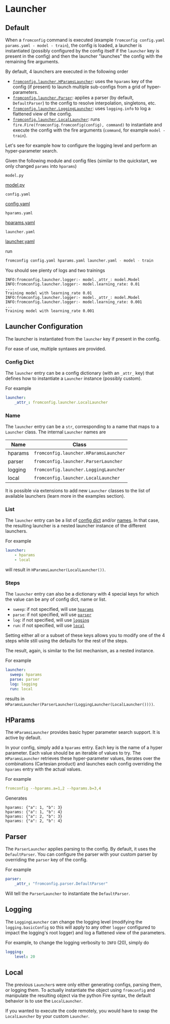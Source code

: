 # Launcher <!-- {docsify-ignore} -->

<a id="default-1"></a>
## Default

When a `fromconfig` command is executed (example `fromconfig config.yaml params.yaml - model - train`), the config is loaded, a launcher is instantiated (possibly configured by the config itself if the `launcher` key is present in the config) and then the launcher "launches" the config with the remaining fire arguments.

By default, 4 launchers are executed in the following order

- [`fromconfig.launcher.HParamsLauncher`](#hparams): uses the `hparams` key of the config (if present) to launch multiple sub-configs from a grid of hyper-parameters.
- [`fromconfig.launcher.Parser`](#parser): applies a parser (by default, `DefaultParser`) to the config to resolve interpolation, singletons, etc.
- [`fromconfig.launcher.LoggingLauncher`](#logging): uses `logging.info` to log a flattened view of the config.
- [`fromconfig.launcher.LocalLauncher`](#local): runs `fire.Fire(fromconfig.fromconfig(config), command)` to instantiate and execute the config with the fire arguments (`command`, for example `model - train`).

Let's see for example how to configure the logging level and perform an hyper-parameter search.

Given the following module and config files (similar to the quickstart, we only changed `params` into `hparams`)

`model.py`

[model.py](model.py ':include :type=code python')

`config.yaml`

[config.yaml](config.yaml ':include :type=code yaml')

`hparams.yaml`

[hparams.yaml](hparams.yaml ':include :type=code yaml')


`launcher.yaml`

[launcher.yaml](launcher.yaml ':include :type=code yaml')

run

```bash
fromconfig config.yaml hparams.yaml launcher.yaml - model - train
```

You should see plenty of logs and two trainings

```
INFO:fromconfig.launcher.logger:- model._attr_: model.Model
INFO:fromconfig.launcher.logger:- model.learning_rate: 0.01
....
Training model with learning_rate 0.01
INFO:fromconfig.launcher.logger:- model._attr_: model.Model
INFO:fromconfig.launcher.logger:- model.learning_rate: 0.001
...
Training model with learning_rate 0.001
```


<a id="launcher-configuration"></a>
## Launcher Configuration

The launcher is instantiated from the `launcher` key if present in the config.

For ease of use, multiple syntaxes are provided.

<a id="config-dict"></a>
### Config Dict
The `launcher` entry can be a config dictionary (with an `_attr_` key) that defines how to instantiate a `Launcher` instance (possibly custom).

For example

```yaml
launcher:
    _attr_: fromconfig.launcher.LocalLauncher
```

<a id="name"></a>
### Name
The `launcher` entry can be a `str`, corresponding to a name that maps to a `Launcher` class. The internal `Launcher` names are


| Name    | Class                                 |
|---------|---------------------------------------|
| hparams | `fromconfig.launcher.HParamsLauncher` |
| parser  | `fromconfig.launcher.ParserLauncher`  |
| logging | `fromconfig.launcher.LoggingLauncher` |
| local   | `fromconfig.launcher.LocalLauncher`   |

It is possible via extensions to add new `Launcher` classes to the list of available launchers (learn more in the examples section).

<a id="list"></a>
### List
The `launcher` entry can be a list of [config dict](#config-dict) and/or [names](#name). In that case, the resulting launcher is a nested launcher instance of the different launchers.

For example

```yaml
launcher:
    - hparams
    - local
```

will result in `HParamsLauncher(LocalLauncher())`.

<a id="steps"></a>
### Steps
The `launcher` entry can also be a dictionary with 4 special keys for which the value can be any of config dict, name or list.

- `sweep`: if not specified, will use [`hparams`](#hparams)
- `parse`: if not specified, will use [`parser`](#parser)
- `log`: if not specified, will use [`logging`](#logging)
- `run`: if not specified, will use [`local`](#logging)

Setting either all or a subset of these keys allows you to modify one of the 4 steps while still using the defaults for the rest of the steps.

The result, again, is similar to the list mechanism, as a nested instance.

For example

```yaml
launcher:
  sweep: hparams
  parse: parser
  log: logging
  run: local
```

results in `HParamsLauncher(ParserLauncher(LoggingLauncher(LocalLauncher())))`.


<a id="hparams"></a>
## HParams

The `HParamsLauncher` provides basic hyper parameter search support. It is active by default.

In your config, simply add a `hparams` entry. Each key is the name of a hyper parameter. Each value should be an iterable of values to try. The `HParamsLauncher` retrieves these hyper-parameter values, iterates over the combinations (Cartesian product) and launches each config overriding the `hparams` entry with the actual values.

For example

```yaml
fromconfig --hparams.a=1,2 --hparams.b=3,4
```

Generates

```
hparams: {"a": 1, "b": 3}
hparams: {"a": 1, "b": 4}
hparams: {"a": 2, "b": 3}
hparams: {"a": 2, "b": 4}
```


<a id="parser"></a>
## Parser

The `ParserLauncher` applies parsing to the config. By default, it uses the `DefaultParser`. You can configure the parser with your custom parser by overriding the `parser` key of the config.

For example

```yaml
parser:
    _attr_: "fromconfig.parser.DefaultParser"
```

Will tell the `ParserLauncher` to instantiate the `DefaultParser`.

<a id="logging"></a>
## Logging

The `LoggingLauncher` can change the logging level (modifying the `logging.basicConfig` so this will apply to any other `logger` configured to impact the logging's root logger) and log a flattened view of the parameters.

For example, to change the logging verbosity to `INFO` (20), simply do

```yaml
logging:
    level: 20
```


<a id="local"></a>
## Local

The previous `Launcher`s were only either generating configs, parsing them, or logging them. To actually instantiate the object using `fromconfig` and manipulate the resulting object via the python Fire syntax, the default behavior is to use the `LocalLauncher`.

If you wanted to execute the code remotely, you would have to swap the `LocalLauncher` by your custom `Launcher`.

